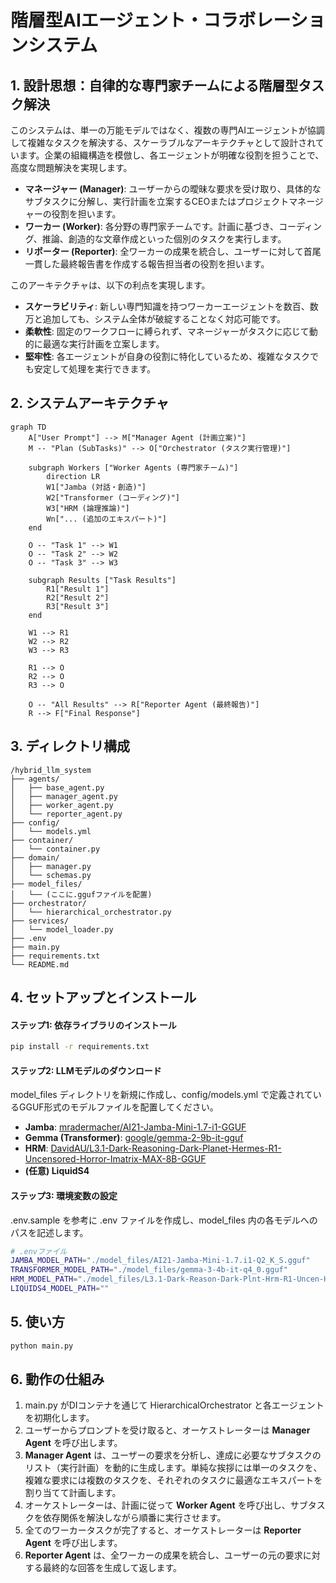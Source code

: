 # **階層型AIエージェント・コラボレーションシステム**

## **1. 設計思想：自律的な専門家チームによる階層型タスク解決**

このシステムは、単一の万能モデルではなく、複数の専門AIエージェントが協調して複雑なタスクを解決する、スケーラブルなアーキテクチャとして設計されています。企業の組織構造を模倣し、各エージェントが明確な役割を担うことで、高度な問題解決を実現します。

* **マネージャー (Manager)**: ユーザーからの曖昧な要求を受け取り、具体的なサブタスクに分解し、実行計画を立案するCEOまたはプロジェクトマネージャーの役割を担います。
* **ワーカー (Worker)**: 各分野の専門家チームです。計画に基づき、コーディング、推論、創造的な文章作成といった個別のタスクを実行します。
* **リポーター (Reporter)**: 全ワーカーの成果を統合し、ユーザーに対して首尾一貫した最終報告書を作成する報告担当者の役割を担います。

このアーキテクチャは、以下の利点を実現します。

* **スケーラビリティ**: 新しい専門知識を持つワーカーエージェントを数百、数万と追加しても、システム全体が破綻することなく対応可能です。
* **柔軟性**: 固定のワークフローに縛られず、マネージャーがタスクに応じて動的に最適な実行計画を立案します。
* **堅牢性**: 各エージェントが自身の役割に特化しているため、複雑なタスクでも安定して処理を実行できます。

## **2. システムアーキテクチャ**

```mermaid
graph TD
    A["User Prompt"] --> M["Manager Agent (計画立案)"]
    M -- "Plan (SubTasks)" --> O["Orchestrator (タスク実行管理)"]
    
    subgraph Workers ["Worker Agents (専門家チーム)"]
        direction LR
        W1["Jamba (対話・創造)"]
        W2["Transformer (コーディング)"]
        W3["HRM (論理推論)"]
        Wn["... (追加のエキスパート)"]
    end

    O -- "Task 1" --> W1
    O -- "Task 2" --> W2
    O -- "Task 3" --> W3
    
    subgraph Results ["Task Results"]
        R1["Result 1"]
        R2["Result 2"]
        R3["Result 3"]
    end

    W1 --> R1
    W2 --> R2
    W3 --> R3

    R1 --> O
    R2 --> O
    R3 --> O

    O -- "All Results" --> R["Reporter Agent (最終報告)"]
    R --> F["Final Response"]
```

## **3. ディレクトリ構成**

```
/hybrid_llm_system
├── agents/
│   ├── base_agent.py
│   ├── manager_agent.py
│   ├── worker_agent.py
│   └── reporter_agent.py
├── config/
│   └── models.yml
├── container/
│   └── container.py
├── domain/
│   ├── manager.py
│   └── schemas.py
├── model_files/
│   └── (ここに.ggufファイルを配置)
├── orchestrator/
│   └── hierarchical_orchestrator.py
├── services/
│   └── model_loader.py
├── .env
├── main.py
├── requirements.txt
└── README.md
```

## **4. セットアップとインストール**

#### **ステップ1: 依存ライブラリのインストール**

```bash
pip install -r requirements.txt
```

#### **ステップ2: LLMモデルのダウンロード**

model_files ディレクトリを新規に作成し、config/models.yml で定義されているGGUF形式のモデルファイルを配置してください。

* **Jamba**: [mradermacher/AI21-Jamba-Mini-1.7-i1-GGUF](https://huggingface.co/mradermacher/AI21-Jamba-Mini-1.7-i1-GGUF)
* **Gemma (Transformer)**: [google/gemma-2-9b-it-gguf](https://huggingface.co/google/gemma-3-4b-it-qat-q4_0-gguf)
* **HRM**: [DavidAU/L3.1-Dark-Reasoning-Dark-Planet-Hermes-R1-Uncensored-Horror-Imatrix-MAX-8B-GGUF](https://huggingface.co/DavidAU/L3.1-Dark-Reasoning-Dark-Planet-Hermes-R1-Uncensored-Horror-Imatrix-MAX-8B-GGUF)
* **(任意) LiquidS4**

#### **ステップ3: 環境変数の設定**

.env.sample を参考に .env ファイルを作成し、model_files 内の各モデルへのパスを記述します。

```bash
# .envファイル
JAMBA_MODEL_PATH="./model_files/AI21-Jamba-Mini-1.7.i1-Q2_K_S.gguf"
TRANSFORMER_MODEL_PATH="./model_files/gemma-3-4b-it-q4_0.gguf"
HRM_MODEL_PATH="./model_files/L3.1-Dark-Reason-Dark-Plnt-Hrm-R1-Uncen-Hrr-Imtr-MAX-8B-D_AU-IQ3_XXS-imat.gguf"
LIQUIDS4_MODEL_PATH=""
```

## **5. 使い方**

```bash
python main.py
```

## **6. 動作の仕組み**

1. main.py がDIコンテナを通じて HierarchicalOrchestrator と各エージェントを初期化します。
2. ユーザーからプロンプトを受け取ると、オーケストレーターは **Manager Agent** を呼び出します。
3. **Manager Agent** は、ユーザーの要求を分析し、達成に必要なサブタスクのリスト（実行計画）を動的に生成します。単純な挨拶には単一のタスクを、複雑な要求には複数のタスクを、それぞれのタスクに最適なエキスパートを割り当てて計画します。
4. オーケストレーターは、計画に従って **Worker Agent** を呼び出し、サブタスクを依存関係を解決しながら順番に実行させます。
5. 全てのワーカータスクが完了すると、オーケストレーターは **Reporter Agent** を呼び出します。
6. **Reporter Agent** は、全ワーカーの成果を統合し、ユーザーの元の要求に対する最終的な回答を生成して返します。
